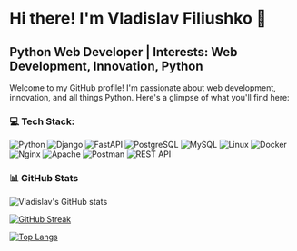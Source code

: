 # Hi there! I'm Vladislav Filiushko 👋
## Python Web Developer | Interests: Web Development, Innovation, Python

Welcome to my GitHub profile! I'm passionate about web development, innovation, and all things Python. Here's a glimpse of what you'll find here:

### 💻 Tech Stack:
![Python](https://img.shields.io/badge/-Python-3776AB?style=for-the-badge&logo=python&logoColor=white)
![Django](https://img.shields.io/badge/-Django-green?style=for-the-badge&logo=django&logoColor=white)
![FastAPI](https://img.shields.io/badge/-FastAPI-orange?style=for-the-badge&logo=fastapi&logoColor=white)
![PostgreSQL](https://img.shields.io/badge/-PostgreSQL-blueviolet?style=for-the-badge&logo=postgresql&logoColor=white)
![MySQL](https://img.shields.io/badge/-MySQL-blue?style=for-the-badge&logo=mysql&logoColor=white)
![Linux](https://img.shields.io/badge/-Linux-FCC624?style=for-the-badge&logo=linux&logoColor=black)
![Docker](https://img.shields.io/badge/-Docker-2496ED?style=for-the-badge&logo=docker&logoColor=white)
![Nginx](https://img.shields.io/badge/-Nginx-269539?style=for-the-badge&logo=nginx&logoColor=white)
![Apache](https://img.shields.io/badge/-Apache-D22128?style=for-the-badge&logo=apache&logoColor=white)
![Postman](https://img.shields.io/badge/-Postman-FF6C37?style=for-the-badge&logo=postman&logoColor=white)
![REST API](https://img.shields.io/badge/-REST_API-FF5733?style=for-the-badge&logo=api&logoColor=white)


### 📊 GitHub Stats

![Vladislav's GitHub stats](https://github-readme-stats.vercel.app/api?username=Vlad29012003&show_icons=true&theme=radical)


[![GitHub Streak](https://streak-stats.demolab.com/?user=Vlad29012003&theme=highcontrast)](https://git.io/streak-stats)


[![Top Langs](https://github-readme-stats.vercel.app/api/top-langs/?username=Vlad29012003&layout=compact&theme=radical)](https://github.com/Vlad29012003/github-readme-stats)


